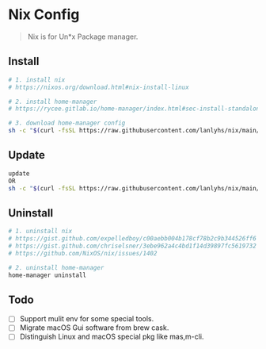 # Nix Config

> Nix is for Un*x Package manager.

## Install

```sh
# 1. install nix
# https://nixos.org/download.html#nix-install-linux

# 2. install home-manager
# https://rycee.gitlab.io/home-manager/index.html#sec-install-standalone

# 3. download home-manager config
sh -c "$(curl -fsSL https://raw.githubusercontent.com/lanlyhs/nix/main/tools/install.sh)"
```

## Update

```sh
update
OR
sh -c "$(curl -fsSL https://raw.githubusercontent.com/lanlyhs/nix/main/tools/update.sh)"
```

## Uninstall

```sh
# 1. uninstall nix
# https://gist.github.com/expelledboy/c00aebb004b178cf78b2c9b344526ff6
# https://gist.github.com/chriselsner/3ebe962a4c4bd1f14d39897fc5619732
# https://github.com/NixOS/nix/issues/1402

# 2. uninstall home-manager
home-manager uninstall
```

## Todo

- [ ] Support mulit env for some special tools.
- [ ] Migrate macOS Gui software from brew cask.
- [ ] Distinguish Linux and macOS special pkg like mas,m-cli.
